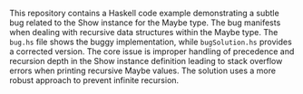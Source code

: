 This repository contains a Haskell code example demonstrating a subtle bug related to the Show instance for the Maybe type.  The bug manifests when dealing with recursive data structures within the Maybe type.  The `bug.hs` file shows the buggy implementation, while `bugSolution.hs` provides a corrected version.  The core issue is improper handling of precedence and recursion depth in the Show instance definition leading to stack overflow errors when printing recursive Maybe values. The solution uses a more robust approach to prevent infinite recursion.